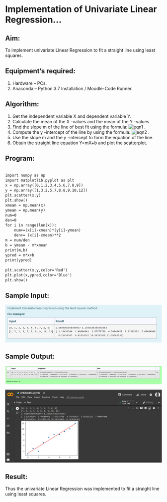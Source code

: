# Implementation of Univariate Linear Regression...

## Aim:
To implement univariate Linear Regression to fit a straight line using least squares.

## Equipment’s required:
1.	Hardware – PCs.
2.	Anaconda – Python 3.7 Installation / Moodle-Code Runner.

## Algorithm:
1.	Get the independent variable X and dependent variable Y.
2.	Calculate the mean of the X -values and the mean of the Y -values.
3.	Find the slope m of the line of best fit using the formula:
 ![eqn1](./eq1.jpg)  .
4.	Compute the y -intercept of the line by using the formula:
![eqn2](./eq2.jpg)  .
5.	Use the slope m and the y -intercept to form the equation of the line.
6.	Obtain the straight line equation Y=mX+b and plot the scatterplot.

## Program:
```

import numpy as np
import matplotlib.pyplot as plt
x = np.array([0,1,2,3,4,5,6,7,8,9])
y = np.array([1,3,2,5,7,8,8,9,10,12])
plt.scatter(x,y)
plt.show()
xmean = np.mean(x)
ymean = np.mean(y)
num=0
den=0
for i in range(len(x)):
    num+=(x[i]-xmean)*(y[i]-ymean)
    den+= (x[i]-xmean)**2
m = num/den
b = ymean - m*xmean
print(m,b)
ypred = m*x+b
print(ypred)

plt.scatter(x,y,color='Red')
plt.plot(x,ypred,color='Blue')
plt.show()
```

## Sample Input:
![inp](samle.jpg)

## Sample Output:
![out1](lr.jpg)

![out2](graph.jpg)

## Result:
Thus the univariate Linear Regression was implemented to fit a straight line using least squares.